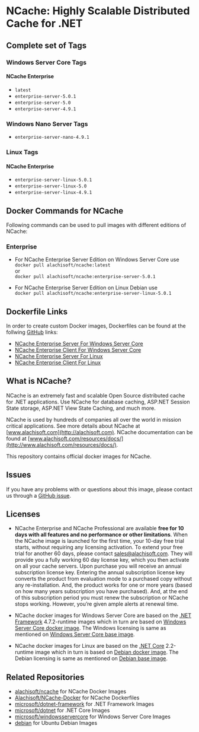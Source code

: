 # NCache: Highly Scalable Distributed Cache for .NET

## Complete set of Tags

### Windows Server Core Tags

#### NCache Enterprise

*   `latest`
*   `enterprise-server-5.0.1`
*   `enterprise-server-5.0`
*   `enterprise-server-4.9.1`


### Windows Nano Server Tags

*   `enterprise-server-nano-4.9.1`

### Linux Tags

#### NCache Enterprise

*   `enterprise-server-linux-5.0.1`
*   `enterprise-server-linux-5.0`
*   `enterprise-server-linux-4.9.1`


## Docker Commands for NCache

Following commands can be used to pull images with different editions of NCache:

### Enterprise

*   For NCache Enterprise Server Edition on Windows Server Core use  
	`docker pull alachisoft/ncache:latest`  
    or  
    `docker pull alachisoft/ncache:enterprise-server-5.0.1`
  
*   For NCache Enterprise Server Edition on Linux Debian use  
    `docker pull alachisoft/ncache:enterprise-server-linux-5.0.1`



## Dockerfile Links

In order to create custom Docker images, Dockerfiles can be found at the follwing [GitHub](https://github.com/Alachisoft/NCache-Docker) links:

*   [NCache Enterprise Server For Windows Server Core](https://github.com/Alachisoft/NCache-Docker/blob/master/enterprise/server/WindowServerCore/Dockerfile)
*   [NCache Enterprise Client For Windows Server Core](https://github.com/Alachisoft/NCache-Docker/blob/master/enterprise/client/WindowServerCore/Dockerfile)
*   [NCache Enterprise Server For Linux](https://github.com/Alachisoft/NCache-Docker/blob/master/enterprise/server/Linux/Dockerfile)
*   [NCache Enterprise Client For Linux](https://github.com/Alachisoft/NCache-Docker/blob/master/enterprise/client/Linux/Dockerfile)


## What is NCache?

NCache is an extremely fast and scalable Open Source distributed cache for .NET applications. Use NCache for database caching, ASP.NET Session State storage, ASP.NET View State Caching, and much more.

NCache is used by hundreds of companies all over the world in mission critical applications. See more details about NCache at [www.alachisoft.com](http://alachisoft.com). NCache documentation can be found at [www.alachisoft.com/resources/docs/](http://www.alachisoft.com/resources/docs/).

This repository contains official docker images for NCache.

## Issues

If you have any problems with or questions about this image, please contact us through a [GitHub issue](https://github.com/Alachisoft/NCache-Docker/issues).

## Licenses

*   NCache Enterprise and NCache Professional are  available **free for 10 days with all features and no performance or other limitations**. When the NCache image is launched for the first time, your 10-day free trial starts, without requiring any licensing activation. 
To extend your free trial for another 60 days, please contact sales@alachisoft.com. They will provide you a fully working 60 day license key, which you then activate on all your cache servers.
Upon purchase you will receive an annual subscription license key. Entering the annual subscription license key converts the product from evaluation mode to a purchased copy without any re-installation. And, the product works for one or more years (based on how many years subscription you have purchased). And, at the end of this subscription period you must renew the subscription or NCache stops working. However, you’re given ample alerts at renewal time.

*   NCache docker images for Windows Server Core are based on the [.NET Framework](https://hub.docker.com/r/microsoft/dotnet-framework/) 4.7.2-runtime images which in turn are based on [Windows Server Core docker image](https://hub.docker.com/r/microsoft/windowsservercore/). The Windows licensing is same as mentioned on [Windows Server Core base image](https://hub.docker.com/r/microsoft/windowsservercore/).

*   NCache docker images for Linux are based on the [.NET Core](https://hub.docker.com/r/microsoft/dotnet/) 2.2-runtime image which in turn is based on [Debian docker image](https://hub.docker.com/_/debian/). The Debian licensing is same as mentioned on [Debian base image](https://hub.docker.com/_/debian/).


## Related Repositories

*   [alachisoft/ncache](https://hub.docker.com/r/alachisoft/ncache/) for NCache Docker Images
*   [Alachisoft/NCache-Docker](https://github.com/Alachisoft/NCache-Docker) for NCache Dockerfiles
*   [microsoft/dotnet-framework](https://hub.docker.com/r/microsoft/dotnet-framework/) for .NET Framework Images
*   [microsoft/dotnet](https://hub.docker.com/r/microsoft/dotnet/) for .NET Core Images
*   [microsoft/windowsservercore](https://hub.docker.com/r/microsoft/windowsservercore/) for Windows Server Core Images
*   [debian](https://hub.docker.com/_/debian/) for Ubuntu Debian Images